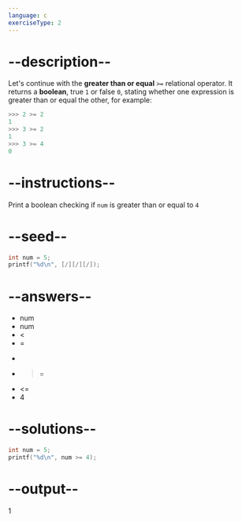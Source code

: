 ```yaml
---
language: c
exerciseType: 2
---
```


# --description--

Let's continue with the **greater than or equal** `>=` relational operator.
It returns a **boolean**, true `1`  or false `0`, stating whether one expression is greater than or equal the other, for example:
```c
>>> 2 >= 2
1
>>> 3 >= 2
1
>>> 3 >= 4
0
```

# --instructions--

Print a boolean checking if `num` is greater than or equal to `4`

# --seed--

```c
int num = 5;
printf("%d\n", [/][/][/]);
```

# --answers--

- num
- num
-  < 
-  = 
-  > 
-  >= 
-  <= 
- 4

# --solutions--

```c
int num = 5;
printf("%d\n", num >= 4);
```

# --output--

1
